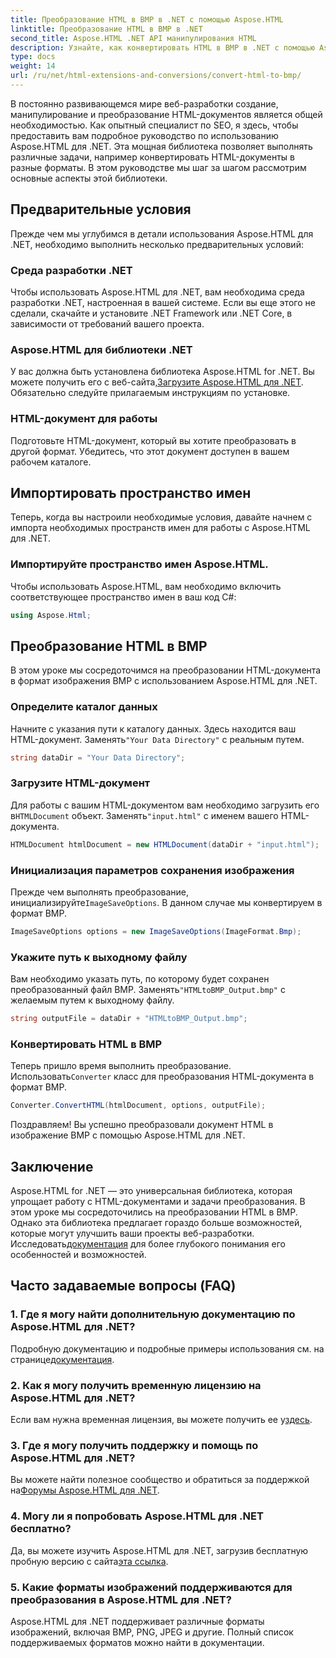 ```yaml
---
title: Преобразование HTML в BMP в .NET с помощью Aspose.HTML
linktitle: Преобразование HTML в BMP в .NET
second_title: Aspose.HTML .NET API манипулирования HTML
description: Узнайте, как конвертировать HTML в BMP в .NET с помощью Aspose.HTML для .NET. Комплексное руководство для веб-разработчиков по использованию Aspose.HTML для .NET.
type: docs
weight: 14
url: /ru/net/html-extensions-and-conversions/convert-html-to-bmp/
---
```

В постоянно развивающемся мире веб-разработки создание, манипулирование и преобразование HTML-документов является общей необходимостью. Как опытный специалист по SEO, я здесь, чтобы предоставить вам подробное руководство по использованию Aspose.HTML для .NET. Эта мощная библиотека позволяет выполнять различные задачи, например конвертировать HTML-документы в разные форматы. В этом руководстве мы шаг за шагом рассмотрим основные аспекты этой библиотеки.

## Предварительные условия

Прежде чем мы углубимся в детали использования Aspose.HTML для .NET, необходимо выполнить несколько предварительных условий:

### Среда разработки .NET

Чтобы использовать Aspose.HTML для .NET, вам необходима среда разработки .NET, настроенная в вашей системе. Если вы еще этого не сделали, скачайте и установите .NET Framework или .NET Core, в зависимости от требований вашего проекта.

### Aspose.HTML для библиотеки .NET

 У вас должна быть установлена библиотека Aspose.HTML for .NET. Вы можете получить его с веб-сайта,[Загрузите Aspose.HTML для .NET](https://releases.aspose.com/html/net/). Обязательно следуйте прилагаемым инструкциям по установке.

### HTML-документ для работы

Подготовьте HTML-документ, который вы хотите преобразовать в другой формат. Убедитесь, что этот документ доступен в вашем рабочем каталоге.

## Импортировать пространство имен

Теперь, когда вы настроили необходимые условия, давайте начнем с импорта необходимых пространств имен для работы с Aspose.HTML для .NET.

### Импортируйте пространство имен Aspose.HTML.

Чтобы использовать Aspose.HTML, вам необходимо включить соответствующее пространство имен в ваш код C#:

```csharp
using Aspose.Html;
```

## Преобразование HTML в BMP

В этом уроке мы сосредоточимся на преобразовании HTML-документа в формат изображения BMP с использованием Aspose.HTML для .NET.

### Определите каталог данных

Начните с указания пути к каталогу данных. Здесь находится ваш HTML-документ. Заменять`"Your Data Directory"` с реальным путем.

```csharp
string dataDir = "Your Data Directory";
```

### Загрузите HTML-документ

 Для работы с вашим HTML-документом вам необходимо загрузить его в`HTMLDocument` объект. Заменять`"input.html"` с именем вашего HTML-документа.

```csharp
HTMLDocument htmlDocument = new HTMLDocument(dataDir + "input.html");
```

### Инициализация параметров сохранения изображения

 Прежде чем выполнять преобразование, инициализируйте`ImageSaveOptions`. В данном случае мы конвертируем в формат BMP.

```csharp
ImageSaveOptions options = new ImageSaveOptions(ImageFormat.Bmp);
```

### Укажите путь к выходному файлу

 Вам необходимо указать путь, по которому будет сохранен преобразованный файл BMP. Заменять`"HTMLtoBMP_Output.bmp"` с желаемым путем к выходному файлу.

```csharp
string outputFile = dataDir + "HTMLtoBMP_Output.bmp";
```

### Конвертировать HTML в BMP

 Теперь пришло время выполнить преобразование. Использовать`Converter` класс для преобразования HTML-документа в формат BMP.

```csharp
Converter.ConvertHTML(htmlDocument, options, outputFile);
```

Поздравляем! Вы успешно преобразовали документ HTML в изображение BMP с помощью Aspose.HTML для .NET.

## Заключение

Aspose.HTML for .NET — это универсальная библиотека, которая упрощает работу с HTML-документами и задачи преобразования. В этом уроке мы сосредоточились на преобразовании HTML в BMP. Однако эта библиотека предлагает гораздо больше возможностей, которые могут улучшить ваши проекты веб-разработки. Исследовать[документация](https://reference.aspose.com/html/net/) для более глубокого понимания его особенностей и возможностей.

## Часто задаваемые вопросы (FAQ)

### 1. Где я могу найти дополнительную документацию по Aspose.HTML для .NET?

 Подробную документацию и подробные примеры использования см. на странице[документация](https://reference.aspose.com/html/net/).

### 2. Как я могу получить временную лицензию на Aspose.HTML для .NET?

 Если вам нужна временная лицензия, вы можете получить ее у[здесь](https://purchase.aspose.com/temporary-license/).

### 3. Где я могу получить поддержку и помощь по Aspose.HTML для .NET?

 Вы можете найти полезное сообщество и обратиться за поддержкой на[Форумы Aspose.HTML для .NET](https://forum.aspose.com/).

### 4. Могу ли я попробовать Aspose.HTML для .NET бесплатно?

 Да, вы можете изучить Aspose.HTML для .NET, загрузив бесплатную пробную версию с сайта[эта ссылка](https://releases.aspose.com/).

### 5. Какие форматы изображений поддерживаются для преобразования в Aspose.HTML для .NET?

Aspose.HTML для .NET поддерживает различные форматы изображений, включая BMP, PNG, JPEG и другие. Полный список поддерживаемых форматов можно найти в документации.
